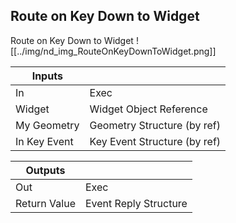 ## Route on Key Down to Widget
Route on Key Down to Widget
![[../img/nd_img_RouteOnKeyDownToWidget.png]]

|Inputs||
|--|--|
| In | Exec |
| Widget | Widget Object Reference |
| My Geometry | Geometry Structure (by ref) |
| In Key Event | Key Event Structure (by ref) |

|Outputs||
|--|--|
| Out | Exec |
| Return Value | Event Reply Structure |
